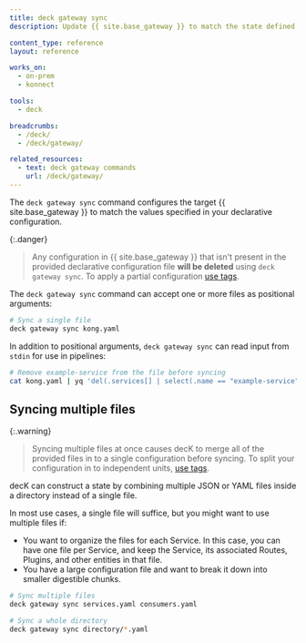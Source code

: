```yaml
---
title: deck gateway sync
description: Update {{ site.base_gateway }} to match the state defined in the provided configuration.

content_type: reference
layout: reference

works_on:
  - on-prem
  - konnect

tools:
  - deck

breadcrumbs:
  - /deck/
  - /deck/gateway/

related_resources:
  - text: deck gateway commands
    url: /deck/gateway/
---
```


The `deck gateway sync` command configures the target {{ site.base_gateway }} to match the values specified in your declarative configuration.

{:.danger}
> Any configuration in {{ site.base_gateway }} that isn't present in the provided declarative configuration file **will be deleted** using `deck gateway sync`. To apply a partial configuration [use tags](/deck/gateway/tags/).

The `deck gateway sync` command can accept one or more files as positional arguments:

```bash
# Sync a single file
deck gateway sync kong.yaml
```

In addition to positional arguments, `deck gateway sync` can read input from `stdin` for use in pipelines:

```bash
# Remove example-service from the file before syncing
cat kong.yaml | yq 'del(.services[] | select(.name == "example-service"))' | deck gateway sync
```

## Syncing multiple files

{:.warning}
> Syncing multiple files at once causes decK to merge all of the provided files in to a single configuration before syncing. To split your configuration in to independent units, [use tags](/deck/gateway/tags/).

decK can construct a state by combining multiple JSON or YAML files inside a directory instead of a single file.

In most use cases, a single file will suffice, but you might want to use multiple files if:

- You want to organize the files for each Service. In this case, you
  can have one file per Service, and keep the Service, its associated Routes, Plugins, and other entities in that file.
- You have a large configuration file and want to break it down into smaller digestible chunks.

```bash
# Sync multiple files
deck gateway sync services.yaml consumers.yaml
```

```bash
# Sync a whole directory
deck gateway sync directory/*.yaml
```
